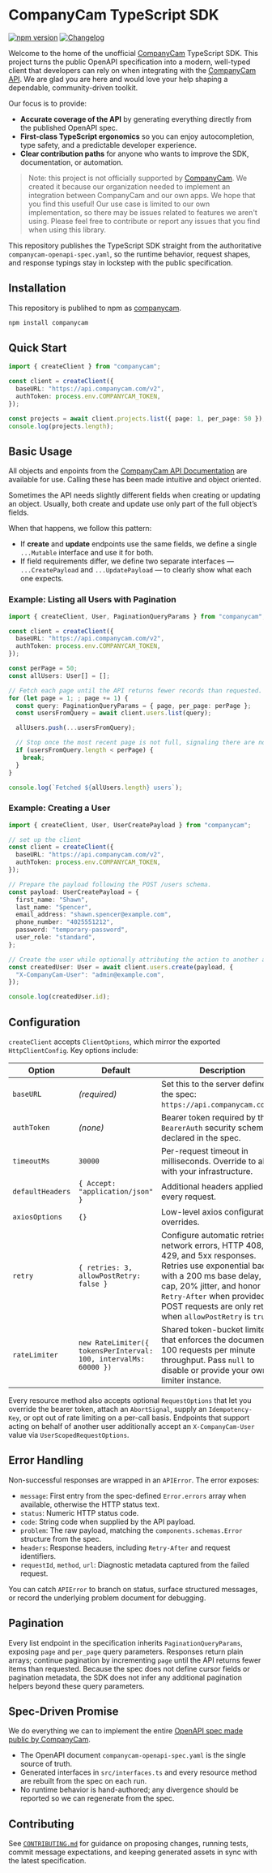# CompanyCam TypeScript SDK

[![npm version](https://img.shields.io/npm/v/companycam?color=orange&label=npm)](https://www.npmjs.com/package/companycam)
[![Changelog](https://img.shields.io/badge/Changelog-View-blue)](./CHANGELOG.md)

Welcome to the home of the unofficial [CompanyCam](https://companycam.com/) TypeScript SDK. This project turns the public OpenAPI specification into a modern, well-typed client that developers can rely on when integrating with the [CompanyCam API](https://docs.companycam.com/docs/welcome). We are glad you are here and would love your help shaping a dependable, community-driven toolkit.

Our focus is to provide:

- **Accurate coverage of the API** by generating everything directly from the published OpenAPI spec.
- **First-class TypeScript ergonomics** so you can enjoy autocompletion, type safety, and a predictable developer experience.
- **Clear contribution paths** for anyone who wants to improve the SDK, documentation, or automation.

> Note: this project is not officially supported by [CompanyCam](https://companycam.com/). We created it because our organization needed to implement an integration between CompanyCam and our own apps. We hope that you find this useful! Our use case is limited to our own implementation, so there may be issues related to features we aren't using. Please feel free to contribute or report any issues that you find when using this library.

This repository publishes the TypeScript SDK straight from the authoritative `companycam-openapi-spec.yaml`, so the runtime behavior, request shapes, and response typings stay in lockstep with the public specification.

## Installation

This repository is publihed to npm as [companycam](https://www.npmjs.com/package/companycam).

```sh
npm install companycam
```

## Quick Start

```ts
import { createClient } from "companycam";

const client = createClient({
  baseURL: "https://api.companycam.com/v2",
  authToken: process.env.COMPANYCAM_TOKEN,
});

const projects = await client.projects.list({ page: 1, per_page: 50 });
console.log(projects.length);
```

## Basic Usage
All objects and enpoints from the [CompanyCam API Documentation](https://docs.companycam.com/reference) are available for use. Calling these has been made intuitive and object oriented.

Sometimes the API needs slightly different fields when creating or updating an object.
Usually, both create and update use only part of the full object’s fields.

When that happens, we follow this pattern:

* If **create** and **update** endpoints use the same fields, we define a single `...Mutable` interface and use it for both.
* If field requirements differ, we define two separate interfaces — `...CreatePayload` and `...UpdatePayload` — to clearly show what each one expects.

### Example: Listing all Users with Pagination
```ts
import { createClient, User, PaginationQueryParams } from "companycam";

const client = createClient({
  baseURL: "https://api.companycam.com/v2",
  authToken: process.env.COMPANYCAM_TOKEN,
});

const perPage = 50;
const allUsers: User[] = [];

// Fetch each page until the API returns fewer records than requested.
for (let page = 1; ; page += 1) {
  const query: PaginationQueryParams = { page, per_page: perPage };
  const usersFromQuery = await client.users.list(query);

  allUsers.push(...usersFromQuery);

  // Stop once the most recent page is not full, signaling there are no more results.
  if (usersFromQuery.length < perPage) {
    break;
  }
}

console.log(`Fetched ${allUsers.length} users`);
```

### Example: Creating a User
```ts
import { createClient, User, UserCreatePayload } from "companycam";

// set up the client
const client = createClient({
  baseURL: "https://api.companycam.com/v2",
  authToken: process.env.COMPANYCAM_TOKEN,
});

// Prepare the payload following the POST /users schema.
const payload: UserCreatePayload = {
  first_name: "Shawn",
  last_name: "Spencer",
  email_address: "shawn.spencer@example.com",
  phone_number: "4025551212",
  password: "temporary-password",
  user_role: "standard",
};

// Create the user while optionally attributing the action to another admin account.
const createdUser: User = await client.users.create(payload, {
  "X-CompanyCam-User": "admin@example.com",
});

console.log(createdUser.id);
```

## Configuration

`createClient` accepts `ClientOptions`, which mirror the exported `HttpClientConfig`. Key options include:

| Option           | Default                                                          | Description                                                                                                                                                                                                                                                             |
| ---------------- | ---------------------------------------------------------------- | ----------------------------------------------------------------------------------------------------------------------------------------------------------------------------------------------------------------------------------------------------------------------- |
| `baseURL`        | _(required)_                                                     | Set this to the server defined by the spec: `https://api.companycam.com/v2`.                                                                                                                                                                                            |
| `authToken`      | _(none)_                                                         | Bearer token required by the `BearerAuth` security scheme declared in the spec.                                                                                                                                                                                         |
| `timeoutMs`      | `30000`                                                          | Per-request timeout in milliseconds. Override to align with your infrastructure.                                                                                                                                                                                        |
| `defaultHeaders` | `{ Accept: "application/json" }`                                 | Additional headers applied to every request.                                                                                                                                                                                                                            |
| `axiosOptions`   | `{}`                                                             | Low-level axios configuration overrides.                                                                                                                                                                                                                                |
| `retry`          | `{ retries: 3, allowPostRetry: false }`                          | Configure automatic retries for network errors, HTTP 408, 429, and 5xx responses. Retries use exponential backoff with a 200 ms base delay, 8 s cap, 20% jitter, and honor `Retry-After` when provided. POST requests are only retried when `allowPostRetry` is `true`. |
| `rateLimiter`    | `new RateLimiter({ tokensPerInterval: 100, intervalMs: 60000 })` | Shared token-bucket limiter that enforces the documented 100 requests per minute throughput. Pass `null` to disable or provide your own limiter instance.                                                                                                               |

Every resource method also accepts optional `RequestOptions` that let you override the bearer token, attach an `AbortSignal`, supply an `Idempotency-Key`, or opt out of rate limiting on a per-call basis. Endpoints that support acting on behalf of another user additionally accept an `X-CompanyCam-User` value via `UserScopedRequestOptions`.

## Error Handling

Non-successful responses are wrapped in an `APIError`. The error exposes:

- `message`: First entry from the spec-defined `Error.errors` array when available, otherwise the HTTP status text.
- `status`: Numeric HTTP status code.
- `code`: String code when supplied by the API payload.
- `problem`: The raw payload, matching the `components.schemas.Error` structure from the spec.
- `headers`: Response headers, including `Retry-After` and request identifiers.
- `requestId`, `method`, `url`: Diagnostic metadata captured from the failed request.

You can catch `APIError` to branch on status, surface structured messages, or record the underlying problem document for debugging.

## Pagination

Every list endpoint in the specification inherits `PaginationQueryParams`, exposing `page` and `per_page` query parameters. Responses return plain arrays; continue pagination by incrementing `page` until the API returns fewer items than requested. Because the spec does not define cursor fields or pagination metadata, the SDK does not infer any additional pagination helpers beyond these query parameters.

## Spec-Driven Promise

We do everything we can to implement the entire [OpenAPI spec made public by CompanyCam](https://github.com/CompanyCam/openapi-spec).

- The OpenAPI document `companycam-openapi-spec.yaml` is the single source of truth.
- Generated interfaces in `src/interfaces.ts` and every resource method are rebuilt from the spec on each run.
- No runtime behavior is hand-authored; any divergence should be reported so we can regenerate from the spec.

## Contributing

See [`CONTRIBUTING.md`](CONTRIBUTING.md) for guidance on proposing changes, running tests, commit message expectations, and keeping generated assets in sync with the latest specification.
